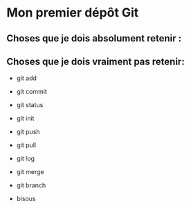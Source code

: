 # Mon premier dépôt Git

## Choses que je dois absolument retenir : 

## Choses que je dois vraiment pas retenir: 

- git add
- git commit 
- git status
- git init
- git push
- git pull
- git log 
- git merge
- git branch

- bisous
